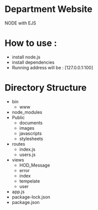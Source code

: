 # Department Website

  NODE with EJS

# How to use :
  - install node.js
  - install dependencies
  - Running address will be : [127.0.0.1:100]

# Directory Structure
 - bin
   - www
 - node_modules
 - Public 
   - documents
   - images
   - javascripts
   - stylesheets
 - routes
   - index.js
   - users.js
 - views
   - HOD_Message
   - error
   - index
   - tempelate
   - user
 - app.js
 - package-lock.json
 - package.json

